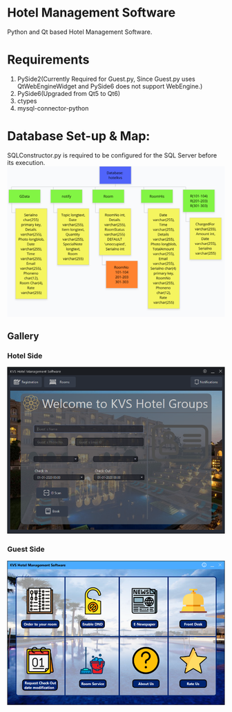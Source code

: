 # Hotel Management Software  
Python and Qt based Hotel Management Software.    
# Requirements  
1. PySide2(Currently Required for Guest.py, Since Guest.py uses QtWebEngineWidget and PySide6 does not support WebEngine.)  
2. PySide6(Upgraded from Qt5 to Qt6) 
3. ctypes  
4. mysql-connector-python  
 
# Database Set-up & Map:  
SQLConstructor.py is required to be configured for the SQL Server before its execution.  
![image](https://github.com/BlazingGuyz/C.S-Project/raw/gh-pages/images/DBStructure.png)

## Gallery  
### Hotel Side  
![image](https://github.com/BlazingGuyz/C.S-Project/raw/gh-pages/images/Hotel.png)  
### Guest Side  
![image](https://github.com/BlazingGuyz/C.S-Project/raw/gh-pages/images/Guest.png)  
